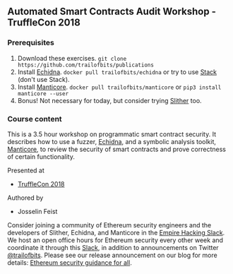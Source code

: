 ## Automated Smart Contracts Audit Workshop - TruffleCon 2018

### Prerequisites

1. Download these exercises. `git clone https://github.com/trailofbits/publications`
2. Install [Echidna](https://github.com/trailofbits/echidna). `docker pull trailofbits/echidna` or try to use [Stack](https://docs.haskellstack.org/en/stable/README/) (don't use Stack).
3. Install [Manticore](https://github.com/trailofbits/manticore). `docker pull trailofbits/manticore` or `pip3 install manticore --user`
4. Bonus! Not necessary for today, but consider trying [Slither](https://github.com/trailofbits/slither) too.

### Course content

This is a 3.5 hour workshop on programmatic smart contract security. It describes how to use a fuzzer, [Echidna](https://github.com/trailofbits/echidna/), and a symbolic analysis toolkit, [Manticore](https://github.com/trailofbits/manticore), to review the security of smart contracts and prove correctness of certain functionality.

Presented at
 * [TruffleCon 2018](https://truffleframework.com/trufflecon2018)

Authored by
 * Josselin Feist

Consider joining a community of Ethereum security engineers and the developers of Slither, Echidna, and Manticore in the [Empire Hacking Slack](https://slack.empirehacking.nyc). We host an open office hours for Ethereum security every other week and coordinate it through this [Slack](https://slack.empirehacking.nyc), in addition to announcements on Twitter [@trailofbits](https://twitter.com/trailofbits). Please see our release announcement on our blog for more details: [Ethereum security guidance for all](https://blog.trailofbits.com/2018/10/04/ethereum-security-guidance-for-all/).

